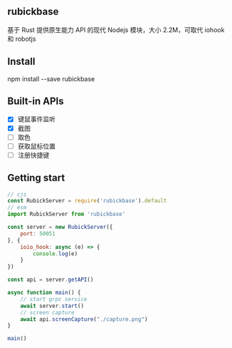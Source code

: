 ## rubickbase

基于 Rust 提供原生能力 API 的现代 Nodejs 模块，大小 2.2M，可取代 iohook 和 robotjs

## Install

npm install --save rubickbase

## Built-in APIs

 - [x] 键鼠事件监听
 - [x] 截图
 - [ ] 取色
 - [ ] 获取鼠标位置
 - [ ] 注册快捷键

## Getting start

```js
// cjs
const RubickServer = require('rubickbase').default
// esm
import RubickServer from 'rubickbase'

const server = new RubickServer({
    port: 50051
}, {
    ioio_hook: async (e) => {
        console.log(e)
    }
})

const api = server.getAPI()

async function main() {
    // start grpc service
    await server.start()
    // screen capture
    await api.screenCapture("./capture.png")
}

main()
```
